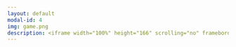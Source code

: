 ```yaml
---
layout: default
modal-id: 4
img: game.png
description: <iframe width="100%" height="166" scrolling="no" frameborder="no" allow="autoplay" src="https://w.soundcloud.com/player//api.soundcloud.com/tracks/952696429&color=%23ff5500&auto_play=false&hide_related=false&show_comments=true&show_user=true&show_reposts=false&show_teaser=true"></iframe><div style="font-size: 10px; color: #cccccc;line-break: anywhere;word-break: normal;overflow: hidden;white-space: nowrap;text-overflow: ellipsis; font-family: Interstate,Lucida Grande,Lucida Sans Unicode,Lucida Sans,Garuda,Verdana,Tahoma,sans-serif;font-weight: 100;"><a href="https://soundcloud.com/user-754620254" title="jbower16" target="_blank" style="color: #cccccc; text-decoration: none;">jbower16</a> · <a href="https://soundcloud.com/user-754620254/original-poetry-sailors-delight-by-janine-bower" title="Original Poetry - &quot;Sailors Delight&quot; by Janine Bower (feat. Maeve)" target="_blank" style="color: #cccccc; text-decoration: none;">Original Poetry - &quot;Sailors Delight&quot; by Janine Bower (feat. Maeve)</a></div>
---
```


